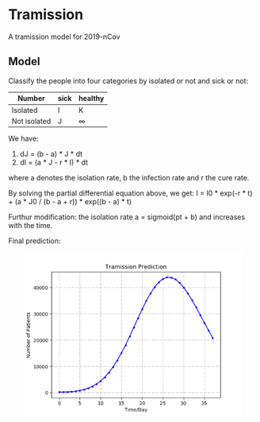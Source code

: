 # Tramission
 A tramission model for 2019-nCov

## Model
 Classify the people into four categories by isolated or not and sick or not:
 
 Number | sick | healthy
 ---- | ---- | ---- 
 Isolated | I | K
 Not isolated | J | ∞
 
 We have:
 1. dJ = (b - a) * J * dt
 2. dI = (a * J - r * I) * dt
 
 where a denotes the isolation rate, b the infection rate and r the cure rate.
 
 By solving the partial differential equation above, we get:
 I = I0 * exp(-r * t) + (a * J0 / (b - a + r)) * exp((b - a) * t)
 
 Furthur modification:
 the isolation rate a = sigmoid(pt + b) and increases with the time.

 Final prediction:
<p align='center'>  
  <img src='visual/I.png' width='440'/>
</p>
